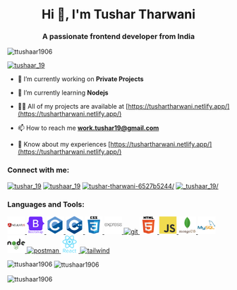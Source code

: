 <h1 align="center">Hi 👋, I'm Tushar Tharwani</h1>
<h3 align="center">A passionate frontend developer from India</h3>

<p align="left"> <img src="https://komarev.com/ghpvc/?username=ttushaar1906&label=Profile%20views&color=0e75b6&style=flat" alt="ttushaar1906" /> </p>

<p align="left"> <a href="https://twitter.com/tushaar_19" target="blank"><img src="https://img.shields.io/twitter/follow/tushaar_19?logo=twitter&style=for-the-badge" alt="tushaar_19" /></a> </p>

- 🔭 I’m currently working on **Private Projects**

- 🌱 I’m currently learning **Nodejs**

- 👨‍💻 All of my projects are available at [https://tushartharwani.netlify.app/](https://tushartharwani.netlify.app/)

- 📫 How to reach me **work.tushar19@gmail.com**

- 📄 Know about my experiences [https://tushartharwani.netlify.app/](https://tushartharwani.netlify.app/)

<h3 align="left">Connect with me:</h3>
<p align="left">
<a href="https://dev.to/tushar_19" target="blank"><img align="center" src="https://raw.githubusercontent.com/rahuldkjain/github-profile-readme-generator/master/src/images/icons/Social/devto.svg" alt="tushar_19" height="30" width="40" /></a>
<a href="https://twitter.com/tushaar_19" target="blank"><img align="center" src="https://raw.githubusercontent.com/rahuldkjain/github-profile-readme-generator/master/src/images/icons/Social/twitter.svg" alt="tushaar_19" height="30" width="40" /></a>
<a href="https://linkedin.com/in/tushar-tharwani-6527b5244/" target="blank"><img align="center" src="https://raw.githubusercontent.com/rahuldkjain/github-profile-readme-generator/master/src/images/icons/Social/linked-in-alt.svg" alt="tushar-tharwani-6527b5244/" height="30" width="40" /></a>
<a href="https://instagram.com/_tushaar_19/" target="blank"><img align="center" src="https://raw.githubusercontent.com/rahuldkjain/github-profile-readme-generator/master/src/images/icons/Social/instagram.svg" alt="_tushaar_19/" height="30" width="40" /></a>
</p>

<h3 align="left">Languages and Tools:</h3>
<p align="left"> <a href="https://angular.io" target="_blank" rel="noreferrer"> <img src="https://raw.githubusercontent.com/devicons/devicon/master/icons/angularjs/angularjs-original-wordmark.svg" alt="angularjs" width="40" height="40"/> </a> <a href="https://getbootstrap.com" target="_blank" rel="noreferrer"> <img src="https://raw.githubusercontent.com/devicons/devicon/master/icons/bootstrap/bootstrap-plain-wordmark.svg" alt="bootstrap" width="40" height="40"/> </a> <a href="https://www.cprogramming.com/" target="_blank" rel="noreferrer"> <img src="https://raw.githubusercontent.com/devicons/devicon/master/icons/c/c-original.svg" alt="c" width="40" height="40"/> </a> <a href="https://www.w3schools.com/cpp/" target="_blank" rel="noreferrer"> <img src="https://raw.githubusercontent.com/devicons/devicon/master/icons/cplusplus/cplusplus-original.svg" alt="cplusplus" width="40" height="40"/> </a> <a href="https://www.w3schools.com/css/" target="_blank" rel="noreferrer"> <img src="https://raw.githubusercontent.com/devicons/devicon/master/icons/css3/css3-original-wordmark.svg" alt="css3" width="40" height="40"/> </a> <a href="https://expressjs.com" target="_blank" rel="noreferrer"> <img src="https://raw.githubusercontent.com/devicons/devicon/master/icons/express/express-original-wordmark.svg" alt="express" width="40" height="40"/> </a> <a href="https://git-scm.com/" target="_blank" rel="noreferrer"> <img src="https://www.vectorlogo.zone/logos/git-scm/git-scm-icon.svg" alt="git" width="40" height="40"/> </a> <a href="https://www.w3.org/html/" target="_blank" rel="noreferrer"> <img src="https://raw.githubusercontent.com/devicons/devicon/master/icons/html5/html5-original-wordmark.svg" alt="html5" width="40" height="40"/> </a> <a href="https://developer.mozilla.org/en-US/docs/Web/JavaScript" target="_blank" rel="noreferrer"> <img src="https://raw.githubusercontent.com/devicons/devicon/master/icons/javascript/javascript-original.svg" alt="javascript" width="40" height="40"/> </a> <a href="https://www.mongodb.com/" target="_blank" rel="noreferrer"> <img src="https://raw.githubusercontent.com/devicons/devicon/master/icons/mongodb/mongodb-original-wordmark.svg" alt="mongodb" width="40" height="40"/> </a> <a href="https://www.mysql.com/" target="_blank" rel="noreferrer"> <img src="https://raw.githubusercontent.com/devicons/devicon/master/icons/mysql/mysql-original-wordmark.svg" alt="mysql" width="40" height="40"/> </a> <a href="https://nodejs.org" target="_blank" rel="noreferrer"> <img src="https://raw.githubusercontent.com/devicons/devicon/master/icons/nodejs/nodejs-original-wordmark.svg" alt="nodejs" width="40" height="40"/> </a> <a href="https://postman.com" target="_blank" rel="noreferrer"> <img src="https://www.vectorlogo.zone/logos/getpostman/getpostman-icon.svg" alt="postman" width="40" height="40"/> </a> <a href="https://reactjs.org/" target="_blank" rel="noreferrer"> <img src="https://raw.githubusercontent.com/devicons/devicon/master/icons/react/react-original-wordmark.svg" alt="react" width="40" height="40"/> </a> <a href="https://tailwindcss.com/" target="_blank" rel="noreferrer"> <img src="https://www.vectorlogo.zone/logos/tailwindcss/tailwindcss-icon.svg" alt="tailwind" width="40" height="40"/> </a> </p>

<p><img align="left" src="https://github-readme-stats.vercel.app/api/top-langs?username=ttushaar1906&show_icons=true&locale=en&layout=compact" alt="ttushaar1906" /></p>

<p>&nbsp;<img align="center" src="https://github-readme-stats.vercel.app/api?username=ttushaar1906&show_icons=true&locale=en" alt="ttushaar1906" /></p>

<p><img align="center" src="https://github-readme-streak-stats.herokuapp.com/?user=ttushaar1906&" alt="ttushaar1906" /></p>
